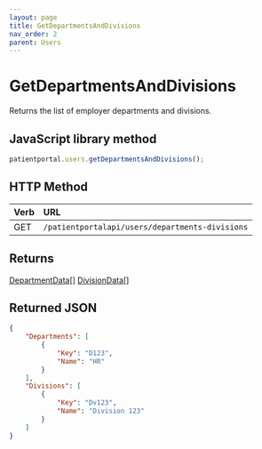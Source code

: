 ```yaml
---
layout: page
title: GetDepartmentsAndDivisions
nav_order: 2
parent: Users
---
```


# GetDepartmentsAndDivisions

Returns the list of employer departments and divisions.

## JavaScript library method

```javascript
patientportal.users.getDepartmentsAndDivisions();
```

## HTTP Method

| Verb | URL                                               |
|:-----|:--------------------------------------------------|
| GET | `/patientportalapi/users/departments-divisions` |

## Returns

[DepartmentData](../objects-and-data-types/departmentdata)[]
[DivisionData](../objects-and-data-types/divisiondata)[]

## Returned JSON

```json
{
    "Departments": [
        {
            "Key": "D123",
            "Name": "HR"
        }
    ],
    "Divisions": [
        {
            "Key": "Dv123",
            "Name": "Division 123"
        }
    ]
}
```
